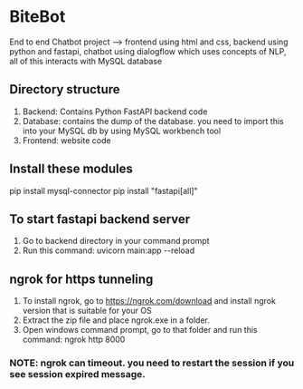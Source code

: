 # BiteBot
End to end Chatbot project --> frontend using html and css, backend using python and fastapi, chatbot using dialogflow which uses concepts of NLP, all of this interacts with MySQL database

## Directory structure
1. Backend: Contains Python FastAPI backend code
2. Database: contains the dump of the database. you need to import this into your MySQL db by using MySQL workbench tool
3. Frontend: website code

## Install these modules
pip install mysql-connector
pip install "fastapi[all]"

## To start fastapi backend server
1. Go to backend directory in your command prompt
2. Run this command: uvicorn main:app --reload

## ngrok for https tunneling
1. To install ngrok, go to https://ngrok.com/download and install ngrok version that is suitable for your OS
2. Extract the zip file and place ngrok.exe in a folder.
3. Open windows command prompt, go to that folder and run this command: ngrok http 8000

### NOTE: ngrok can timeout. you need to restart the session if you see session expired message.

